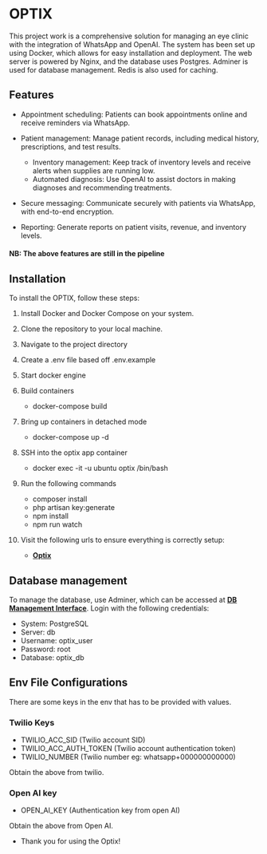 # OPTIX

This project work is a comprehensive solution for managing an eye clinic with the integration of WhatsApp and OpenAI. The system has been set up using Docker, which allows for easy installation and deployment. The web server is powered by Nginx, and the database uses Postgres. Adminer is used for database management. Redis is also used for caching.

## Features

-   Appointment scheduling: Patients can book appointments online and receive reminders via WhatsApp.

-   Patient management: Manage patient records, including medical history, prescriptions, and test results.
    -   Inventory management: Keep track of inventory levels and receive alerts when supplies are running low.
    -   Automated diagnosis: Use OpenAI to assist doctors in making diagnoses and recommending treatments.
-   Secure messaging: Communicate securely with patients via WhatsApp, with end-to-end encryption.
-   Reporting: Generate reports on patient visits, revenue, and inventory levels.

#### NB: The above features are still in the pipeline

## Installation

To install the OPTIX, follow these steps:

1. Install Docker and Docker Compose on your system.

2. Clone the repository to your local machine.

3. Navigate to the project directory

4. Create a .env file based off .env.example

5. Start docker engine

6. Build containers

    - docker-compose build

7. Bring up containers in detached mode

    - docker-compose up -d

8. SSH into the optix app container

    - docker exec -it -u ubuntu optix /bin/bash

9. Run the following commands

    - composer install
    - php artisan key:generate
    - npm install
    - npm run watch

10. Visit the following urls to ensure everything is correctly setup:

    - **[Optix](http://localhost:9007)**

## Database management

To manage the database, use Adminer, which can be accessed at **[DB Management Interface](http://localhost:8095)**. Login with the following credentials:

-   System: PostgreSQL
-   Server: db
-   Username: optix_user
-   Password: root
-   Database: optix_db

## Env File Configurations

There are some keys in the env that has to be provided with values.

### Twilio Keys

-   TWILIO_ACC_SID (Twilio account SID)
-   TWILIO_ACC_AUTH_TOKEN (Twilio account authentication token)
-   TWILIO_NUMBER (Twilio number eg: whatsapp+000000000000)

Obtain the above from twilio.

### Open AI key

-   OPEN_AI_KEY (Authentication key from open AI)

Obtain the above from Open AI.

-   Thank you for using the Optix!
